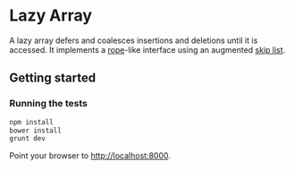 # Lazy Array

A lazy array defers and coalesces insertions and deletions until it is accessed.
It implements a [rope](http://en.wikipedia.org/wiki/Rope_(data_structure))-like
interface using an augmented [skip list](http://en.wikipedia.org/wiki/Skip_list).

## Getting started

### Running the tests

```bash
npm install
bower install
grunt dev
```

Point your browser to [http://localhost:8000](http://localhost:8000).
